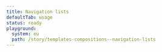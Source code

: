 ```yaml
---
title: Navigation lists
defaultTab: usage
status: ready
playground:
  system: eu
  path: /story/templates-compositions--navigation-lists
---
```

